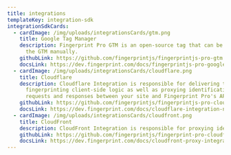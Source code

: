 ```yaml
---
title: integrations
templateKey: integration-sdk
integrationSdkCards:
  - cardImage: /img/uploads/integrationsCards/gtm.png
    title: Google Tag Manager
    description: Fingerprint Pro GTM is an open-source tag that can be imported to
      the GTM manually.
    githubLink: https://github.com/fingerprintjs/fingerprintjs-pro-gtm
    docsLink: https://dev.fingerprint.com/docs/fingerprintjs-pro-google-tag-manager
  - cardImage: /img/uploads/integrationsCards/cloudflare.png
    title: Cloudflare
    description: Cloudflare Integration is responsible for delivering the latest
      fingerprinting client-side logic as well as proxying identification
      requests and responses between your site and Fingerprint Pro's API.
    githubLink: https://github.com/fingerprintjs/fingerprintjs-pro-cloudflare-worker
    docsLink: https://dev.fingerprint.com/docs/cloudflare-integration-new-accounts
  - cardImage: /img/uploads/integrationsCards/cloudfront.png
    title: CloudFront
    description: CloudFront Integration is responsible for proxying identification and agent-download requests. This helps avoid ad blockers from blocking Fingerprint’s identification requests.
    githubLink: https://github.com/fingerprintjs/fingerprint-pro-cloudfront-integration
    docsLink: https://dev.fingerprint.com/docs/cloudfront-proxy-integration
---
```

